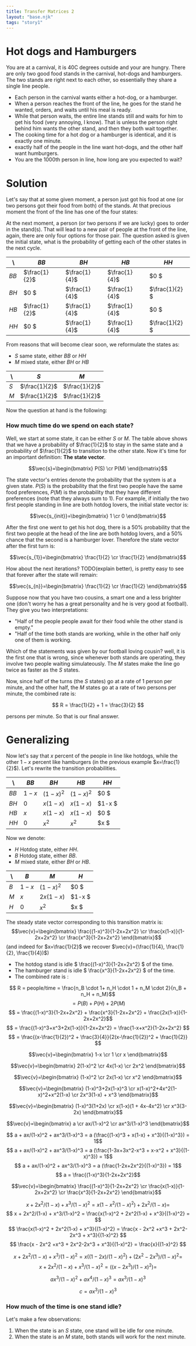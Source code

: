 ```yaml
---
title: Transfer Matrices 2
layout: "base.njk"
tags: "story1"
---
```


# Hot dogs and Hamburgers

You are at a carnival, it is 40C degrees outside and your are hungry. There are only two good food stands in the carnival, hot-dogs and hamburgers. The two stands are right next to each other, so essentially they share a single line people. 
- Each person in the carnival wants either a hot-dog, or a hamburger. 
- When a person reaches the front of the line, he goes for the stand he wanted, orders, and waits until his meal is ready. 
- While that person waits, the entire line stands still and waits for him to get his food (very annoying, I know). That is unless the person right behind him wants the other stand, and then they both wait together.
- The cooking time for a hot dog or a hamburger is identical, and it is exactly one minute. 
- exactly half of the people in the line want hot-dogs, and the other half want humburgers. 
- You are the 1000th person in line, how long are you expected to wait? 

# Solution  
Let's say that at some given moment, a person just got his food at one (or two persons got their food from both) of the stands. At that precious moment the front of the line has one of the four states:

 
At the next moment, a person (or two persons if we are lucky) goes to order in the stand(s). That will lead to a new pair of people at the front of the line, again, there are only four options for those pair. The question asked is given the initial state, what is the probability of getting each of the other states in the next cycle. 

|  \  |   $BB$     |   $BH$     |   $HB$     |   $HH$      |   
|-----|-------------|-------------|-------------|--------------|   
|$BB$|$\frac{1}{2}$|$\frac{1}{4}$|$\frac{1}{4}$|   $0        $|   
|$BH$|   $0       $|$\frac{1}{4}$|$\frac{1}{4}$|$\frac{1}{2} $|   
|$HB$|$\frac{1}{2}$|$\frac{1}{4}$|$\frac{1}{4}$|   $0        $|   
|$HH$|   $0       $|$\frac{1}{4}$|$\frac{1}{4}$|$\frac{1}{2} $|   

From reasons that will become clear soon, we reformulate the states as:
- $S$ same state, either $BB$ or $HH$ 
- $M$ mixed state, either $BH$ or $HB$ 
  
| \  |   $S$       |   $M$       |   
|-   |    -        |    -        |   
|$S$ |$\frac{1}{2}$|$\frac{1}{2}$|   
|$M$ |$\frac{1}{2}$|$\frac{1}{2}$|   

Now the question at hand is the following: 

### How much time do we spend on each state?
Well, we start at some state, it can be either $S$ or $M$. The table above shows that we have a probability of $\frac{1}{2}$ to stay in the same state and a probability of $\frac{1}{2}$ to transition to the other state. Now it's time for an important definition: **The state vector**.

$$\vec{s}=\begin{bmatrix} P(S) \cr P(M) \end{bmatrix}$$

The state vector's entries denote the probability that the system is at a given state. $P(S)$ is the probability that the first two people have the same food preferences, $P(M)$ is the probability that they have different preferences (note that they always sum to $1$). For example, if initially the two first people standing in line are both hotdog lovers, the initial state vector is: 

$$\vec{s_{init}}=\begin{bmatrix} 1 \cr 0 \end{bmatrix}$$

After the first one went to get his hot dog, there is a 50% probability that the first two people at the head of the line are both hotdog lovers, and a 50% chance that the second is a hamburger lover. Therefore the state vector after the first turn is:

$$\vec{s_{1}}=\begin{bmatrix} \frac{1}{2} \cr \frac{1}{2} \end{bmatrix}$$

How about the next iterations? TODO(explain better), is pretty easy to see that forever after the state will remain:

$$\vec{s_{n}}=\begin{bmatrix} \frac{1}{2} \cr \frac{1}{2} \end{bmatrix}$$

Suppose now that you have two cousins, a smart one and a less brighter one (don't worry he has a great personality and he is very good at football). They give you two interpretations:
- "Half of the people people await for their food while the other stand is empty."
- "Half of the time both stands are working, while in the other half only one of them is working. 

Which of the statements was given by our football loving cousin? well, it is the first one that is wrong, since whenever both stands are operating, they involve two people waiting simulateously. The $M$ states make the line go twice as faster as the $S$ states.

Now, since half of the turns (the $S$ states) go at a rate of 1 person per minute, and the other half, the $M$ states go at a rate of two persons per minute, the combined rate is:

$$ R = \frac{1}{2} + 1 = \frac{3}{2} $$

persons per minute. So that is our final answer. 

# Generalizing
Now let's say that $x$ percent of the people in line like hotdogs, while the other $1-x$ percent like hamburgers (in the previous example $x=\frac{1}{2}$). Let's rewrite the transition probabilities.

|  \  |   $BB$      |   $BH$      |   $HB$      |   $HH$       |   
|-----|-------------|-------------|-------------|--------------|   
|$BB$ |$1-x$        |$(1-x)^2$    |$(1-x)^2$    |$0           $|   
|$BH$ |$0$          |$x(1-x)$     |$x(1-x)$     |$1-x         $|   
|$HB$ |$x$          |$x(1-x)$     |$x(1-x)$     |$0           $|   
|$HH$ |$0$          |$x^2$        |$x^2$        |$x           $|  

Now we denote:
- $H$ Hotdog state, either $HH$. 
- $B$ Hotdog state, either $BB$. 
- $M$ mixed state, either $BH$ or $HB$. 

|  \  |   $B$       |   $M$       |   $H$        |   
|-----|-------------|-------------|--------------|   
|$B$  |$1-x$        |$(1-x)^2$    |$0           $|   
|$M$  |$x$          |$2x(1-x)$    |$1-x         $|   
|$H$  |$0$          |$x^2$        |$x           $|  


The steady state vector corresponding to this transition matrix is:
$$\vec{v}=\begin{bmatrix} \frac{(1-x)^3}{1-2x+2x^2} \cr \frac{x(1-x)}{1-2x+2x^2} \cr \frac{x^3}{1-2x+2x^2} \end{bmatrix}$$
(and indeed for $x=\frac{1}{2}$ we recover $\vec{v}=(\frac{1}{4}, \frac{1}{2}, \frac{1}{4})$)

- The hotdog stand is idle $  \frac{(1-x)^3}{1-2x+2x^2} $ of the time.
- The hamburger stand is idle $  \frac{x^3}{1-2x+2x^2} $ of the time.
- The combined rate is :

$$ R = people/time = \frac{n_B \cdot 1+ n_H \cdot 1 + n_M \cdot 2}{n_B + n_H + n_M}$$
$$ = P(B) + P(H) + 2P(M) $$ 
$$ = \frac{(1-x)^3}{1-2x+2x^2} + \frac{x^3}{1-2x+2x^2} + \frac{2x(1-x)}{1-2x+2x^2}$$
$$ = \frac{(1-x)^3+x^3+2x(1-x)}{1-2x+2x^2} = \frac{1-x+x^2}{1-2x+2x^2} $$
$$ = \frac{(x-\frac{1}{2})^2 + \frac{3}{4}}{2(x-\frac{1}{2})^2 + \frac{1}{2}} $$

$$\vec{v}=\begin{bmatrix} 1-x \cr 1 \cr x \end{bmatrix}$$


$$\vec{v}=\begin{bmatrix} 2(1-x)^2 \cr 4x(1-x) \cr 2x^2 \end{bmatrix}$$


$$\vec{v}=\begin{bmatrix} (1-x)^2 \cr 2x(1-x) \cr x^2 \end{bmatrix}$$

$$\vec{v}=\begin{bmatrix} (1-x)^3+2x(1-x)^3 \cr x(1-x)^2+4x^2(1-x)^2+x^2(1-x) \cr 2x^3(1-x) + x^3 \end{bmatrix}$$

$$\vec{v}=\begin{bmatrix} (1-x)^3(1+2x) \cr x(1-x)(1 + 4x-4x^2) \cr x^3(3-2x) \end{bmatrix}$$

$$\vec{v}=\begin{bmatrix} a \cr ax/(1-x)^2 \cr ax^3/(1-x)^3 \end{bmatrix}$$


$$ a + ax/(1-x)^2 + ax^3/(1-x)^3 = a (\frac{(1-x)^3 + x(1-x) + x^3}{(1-x)^3}) = 1$$
$$ a + ax/(1-x)^2 + ax^3/(1-x)^3 = a (\frac{1-3x+3x^2-x^3 + x-x^2 + x^3}{(1-x)^3}) = 1$$
$$ a + ax/(1-x)^2 + ax^3/(1-x)^3 = a (\frac{1-2x+2x^2}{(1-x)^3}) = 1$$
$$ a = \frac{(1-x)^3}{1-2x+2x^2}$$


$$\vec{v}=\begin{bmatrix} \frac{(1-x)^3}{1-2x+2x^2} \cr \frac{x(1-x)}{1-2x+2x^2} \cr \frac{x^3}{1-2x+2x^2} \end{bmatrix}$$



$$ x + 2x^2/(1-x) + x^3/(1-x)^2 = x(1- x^2/(1-x)^2) +  2x^2/(1-x)  = $$
$$ x + 2x^2/(1-x) + x^3/(1-x)^2 = \frac{x(1-x)^2 + 2x^2(1-x) + x^3}{(1-x)^2}  = $$
$$ \frac{x(1-x)^2 + 2x^2(1-x) + x^3}{(1-x)^2} = \frac{x - 2x^2 +x^3 + 2x^2-2x^3 + x^3}{(1-x)^2} $$
$$ \frac{x - 2x^2 +x^3 + 2x^2-2x^3 + x^3}{(1-x)^2} = \frac{x}{(1-x)^2} $$


$$ x + 2x^2/(1-x) + x^3/(1-x)^2 = x((1-2x)/(1-x)^2) +  (2x^2-2x^3)/(1-x)^2  = $$
$$ x + 2x^2/(1-x) + x^3/(1-x)^2 = ((x-2x^3)/(1-x)^2)  = $$



$$  ax^3/(1-x)^2 +  ax^4/(1-x)^3 = ax^3/(1-x)^3 $$

$$ c =  ax^3/(1-x)^3  $$



### How much of the time is one stand idle?
Let's make a few observations:
1. When the state is an $S$ state, one stand will be idle for one minute. 
2. When the state is an $M$ state, both stands will work for the next minute.







